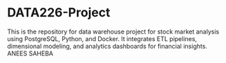 # DATA226-Project
This is the repository for data warehouse project for stock market analysis using PostgreSQL, Python, and Docker. It integrates ETL pipelines, dimensional modeling, and analytics dashboards for financial insights.
ANEES SAHEBA 